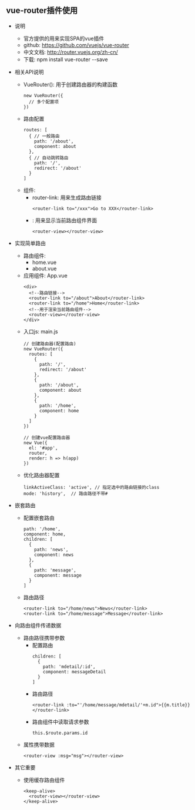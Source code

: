 ## vue-router插件使用
* 说明
  * 官方提供的用来实现SPA的vue插件
  * github: https://github.com/vuejs/vue-router
  * 中文文档: http://router.vuejs.org/zh-cn/
  * 下载: npm install vue-router --save
  
* 相关API说明
  * VueRouter(): 用于创建路由器的构建函数
    ```
    new VueRouter({
      // 多个配置项
    })
    ```
  * 路由配置
    ```
    routes: [
      { // 一般路由
        path: '/about',
        component: about
      },
      { // 自动跳转路由
        path: '/', 
        redirect: '/about'
      }
    ]
    ```
  * 组件:
    * router-link: 用来生成路由链接
      ```
      <router-link to="/xxx">Go to XXX</router-link>
      ```
    * <router-view>: 用来显示当前路由组件界面
      ```
      <router-view></router-view>
      ```
      
* 实现简单路由
  * 路由组件:
    * home.vue
    * about.vue
  * 应用组件: App.vue
    ```
    <div>
      <!--路由链接-->
      <router-link to="/about">About</router-link>
      <router-link to="/home">Home</router-link>
      <!--用于渲染当前路由组件-->
      <router-view></router-view>  
    </div>
    ```
  * 入口js: main.js
    ```
    // 创建路由器(配置路由)
    new VueRouter({
      routes: [
        {
          path: '/',
          redirect: '/about'
        },
        {
          path: '/about',
          component: about
        },
        {
          path: '/home',
          component: home
        }
      ]
    })
      
    // 创建vue配置路由器
    new Vue({
      el: '#app',
      router,
      render: h => h(app)
    })
    ```
  * 优化路由器配置
    ```
    linkActiveClass: 'active', // 指定选中的路由链接的class
    mode: 'history',  // 路由路径不带#
    ```
    
* 嵌套路由
  * 配置嵌套路由
    ```
    path: '/home',
    component: home,
    children: [
      {
        path: 'news',
        component: news
      },
      {
        path: 'message',
        component: message
      }
    ]
    ```
  * 路由路径
    ```
    <router-link to="/home/news">News</router-link>
    <router-link to="/home/message">Message</router-link>
    ```
* 向路由组件传递数据
  * 路由路径携带参数
    * 配置路由
      ```
      children: [
        {
          path: 'mdetail/:id',
          component: messageDetail
        }
      ]
      ```
    * 路由路径
      ```
      <router-link :to="'/home/message/mdetail/'+m.id">{{m.title}}</router-link>
      ```
    * 路由组件中读取请求参数
      ```
      this.$route.params.id
      ```
  * <router-view>属性携带数据
    ```
    <router-view :msg="msg"></router-view>
    ```
* 其它重要
  * 使用<keep-alive>缓存路由组件
    ```
    <keep-alive>
      <router-view></router-view>
    </keep-alive>
    ```